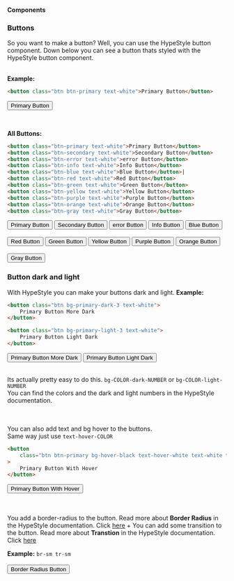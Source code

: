 #### Components

### Buttons

So you want to make a button? Well, you can use the HypeStyle button component.
Down below you can see a button thats styled with the HypeStyle button component.
<br>
<br>

**Example:**

```html
<button class="btn btn-primary text-white">Primary Button</button>
```

<button class="btn btn-primary text-white">Primary Button</button>

<br>

**All Buttons:**

```html
<button class="btn-primary text-white">Primary Button</button>
<button class="btn-secondary text-white">Secondary Button</button>
<button class="btn-error text-white">error Button</button>
<button class="btn-info text-white">Info Button</button>
<button class="btn-blue text-white">Blue Button</button>|
<button class="btn-red text-white">Red Button</button>
<button class="btn-green text-white">Green Button</button>
<button class="btn-yellow text-white">Yellow Button</button>
<button class="btn-purple text-white">Purple Button</button>
<button class="btn-orange text-white">Orange Button</button>
<button class="btn-gray text-white">Gray Button</button>
```

<button class="btn btn-primary text-white">Primary Button</button>
<button class="btn btn-secondary text-white">Secondary Button</button>
<button class="btn btn-error text-white">error Button</button>
<button class="btn btn-info text-white">Info Button</button>
<button class="btn btn-blue text-white">Blue Button</button>
<br>
<br>
<button class="btn-red text-white">Red Button</button>
<button class="btn-green text-white">Green Button</button>
<button class="btn-yellow text-white">Yellow Button</button>
<button class="btn-purple text-white">Purple Button</button>
<button class="btn-orange text-white">Orange Button</button>
<br>
<br>
<button class="btn-gray text-white">Gray Button</button>

### Button dark and light

With HypeStyle you can make your buttons dark and light.
**Example:**

```html
<button class="btn bg-primary-dark-3 text-white">
    Primary Button More Dark
</button>

<button class="btn bg-primary-light-3 text-white">
    Primary Button Light Dark
</button>
```

<button class="btn bg-primary-dark-3 text-white">
  Primary Button More Dark
</button>
<button class="btn bg-primary-light-3 text-white">
  Primary Button Light Dark
</button>

<br>
<br>

Its actually pretty easy to do this. `bg-COLOR-dark-NUMBER`
or `bg-COLOR-light-NUMBER` <br>
You can find the colors and the dark and light numbers in the HypeStyle documentation.

<br><br>
You can also add text and bg hover to the buttons. <br>
Same way just use `text-hover-COLOR`

```html
<button
    class="btn btn-primary bg-hover-black text-hover-white text-white tr-sm"
>
    Primary Button With Hover
</button>
```

<button class="btn btn-primary bg-hover-black text-hover-white text-white tr-sm">
  Primary Button With Hover
</button>

<br><br>
You add a border-radius to the button. Read more about **Border Radius** in the HypeStyle documentation. Click [here](/docs/utilities/border-radius) + You can add some transition to the button. Read more about **Transtion** in the HypeStyle documentation. Click [here](/docs/utilities/transition)

**Example:** `br-sm tr-sm`
<br>
<br>
<button class="btn btn-primary text-white br-sm tr-sm">Border Radius Button</button>
